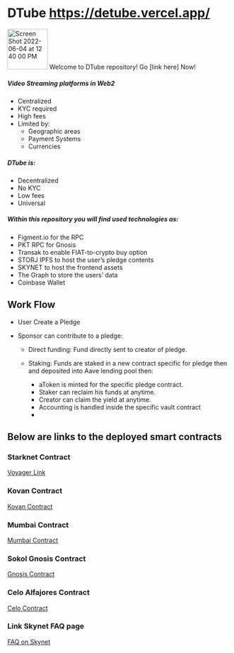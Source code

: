 # DTube https://detube.vercel.app/
<img width="91" alt="Screen Shot 2022-06-04 at 12 40 00 PM" src="https://user-images.githubusercontent.com/40780409/172035454-04e0aab7-a2ff-42d6-9399-129f617b2c9f.png">
Welcome to DTube repository!  Go [link here] Now!

##### Video Streaming platforms in Web2
- Centralized
- KYC required
- High fees
- Limited by:
  - Geographic areas
  - Payment Systems
  - Currencies

##### DTube is:
- Decentralized
- No KYC
- Low fees
- Universal


##### Within this repository you will find used technologies as:
- Figment.io for the RPC
- PKT RPC for Gnosis
- Transak to enable FIAT-to-crypto buy option
- STORJ IPFS to host the user’s pledge contents
- SKYNET to host the frontend assets
- The Graph to store the users’ data
- Coinbase Wallet


## Work Flow
  - User Create a Pledge
  - Sponsor can contribute to a pledge:
  
    - Direct funding: Fund directly sent to creator of pledge.
    - Staking: Funds are staked in a new contract specific for pledge then and deposited into Aave lending pool then:
    
      - aToken is minted for the specific pledge contract.
      - Staker can reclaim his funds at anytime.
      - Creator can claim the yield at anytime.
      - Accounting is handled inside the specific vault contract
      - 
## Below are links to the deployed smart contracts

### Starknet Contract
[Voyager Link](https://goerli.voyager.online/contract/0x00dc504d0dd1c97c459d62bc486658cc46d1aa51493a466f62f8ae050ccd8e43#readContract)

### Kovan Contract
[Kovan Contract](https://kovan.etherscan.io/address/0xF58a11de9Ce9a32aA6dae1630C9b4d3810C6f12C#code)

### Mumbai Contract
[Mumbai Contract](https://mumbai.polygonscan.com/address/0x36DD9D9ecF2D8805FC5939188b26aC669202b2e1#code)

### Sokol Gnosis Contract
[Gnosis Contract](https://blockscout.com/poa/sokol/address/0xC9d405431baA5304F14EA4A721f2f625e19Bee79/transactions)

### Celo  Alfajores Contract
[Celo Contract](https://alfajores-blockscout.celo-testnet.org/address/0xC9d405431baA5304F14EA4A721f2f625e19Bee79/transactions)

### Link Skynet FAQ page 
[FAQ on Skynet](https://vg7av08comgek7drmdvnckfsrre9i3q4spm58sm8038ajn5kkp38gug.siasky.net/)
